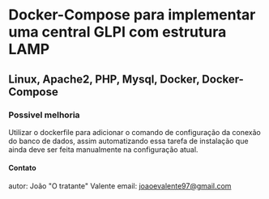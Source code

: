 # Docker-Compose para implementar uma central GLPI com estrutura LAMP

## Linux, Apache2, PHP, Mysql, Docker, Docker-Compose

### Possivel melhoria
Utilizar o dockerfile para adicionar o comando de configuração da conexão do banco de dados, assim automatizando essa tarefa de instalação que ainda deve ser feita manualmente na configuração atual.

#### Contato
autor: João "O tratante" Valente
email: joaoevalente97@gmail.com